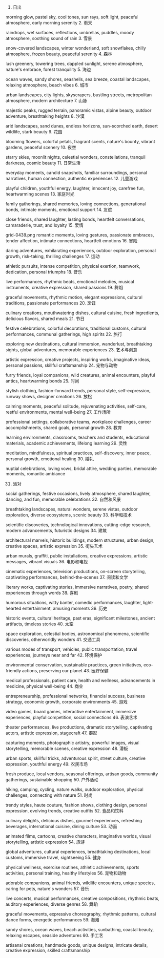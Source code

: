 1. 日出

morning glow, pastel sky, cool tones, sun rays, soft light, peaceful atmosphere, early morning serenity
2. 雨天

raindrops, wet surfaces, reflections, umbrellas, puddles, moody atmosphere, soothing sound of rain
3. 雪景

snow-covered landscapes, winter wonderland, soft snowflakes, chilly atmosphere, frozen beauty, peaceful serenity
4. 森林

lush greenery, towering trees, dappled sunlight, serene atmosphere, nature's embrace, forest tranquility
5. 海边

ocean waves, sandy shores, seashells, sea breeze, coastal landscapes, relaxing atmosphere, beach vibes
6. 城市

urban landscapes, city lights, skyscrapers, bustling streets, metropolitan atmosphere, modern architecture
7. 山脉

majestic peaks, rugged terrain, panoramic vistas, alpine beauty, outdoor adventure, breathtaking heights
8. 沙漠

arid landscapes, sand dunes, endless horizons, sun-scorched earth, desert wildlife, stark beauty
9. 花园

blooming flowers, colorful petals, fragrant scents, nature's bounty, vibrant gardens, peaceful scenery
10. 夜空

starry skies, moonlit nights, celestial wonders, constellations, tranquil darkness, cosmic beauty
11. 日常生活

everyday moments, candid snapshots, familiar surroundings, personal narratives, human connection, authentic experiences
12. 儿童游戏

playful children, youthful energy, laughter, innocent joy, carefree fun, heartwarming scenes
13. 家庭时光

family gatherings, shared memories, loving connections, generational bonds, intimate moments, emotional support
14. 友谊

close friends, shared laughter, lasting bonds, heartfelt conversations, camaraderie, trust, and loyalty
15. 爱情

grid-0438.png
romantic moments, loving gestures, passionate embraces, tender affection, intimate connections, heartfelt emotions
16. 冒险

daring adventures, exhilarating experiences, outdoor exploration, personal growth, risk-taking, thrilling challenges
17. 运动

athletic pursuits, intense competition, physical exertion, teamwork, dedication, personal triumphs
18. 音乐

live performances, rhythmic beats, emotional melodies, musical instruments, creative expression, shared passions
19. 舞蹈

graceful movements, rhythmic motion, elegant expressions, cultural traditions, passionate performances
20. 烹饪

culinary creations, mouthwatering dishes, cultural cuisine, fresh ingredients, delicious flavors, shared meals
21. 节日

festive celebrations, colorful decorations, traditional customs, cultural performances, communal gatherings, high spirits
22. 旅行

exploring new destinations, cultural immersion, wanderlust, breathtaking sights, global adventures, memorable experiences
23. 艺术与创意

artistic expression, creative projects, inspiring works, imaginative ideas, personal passions, skillful craftsmanship
24. 宠物与动物

furry friends, loyal companions, wild creatures, animal encounters, playful antics, heartwarming bonds
25. 时尚

stylish clothing, fashion-forward trends, personal style, self-expression, runway shows, designer creations
26. 放松

calming moments, peaceful solitude, rejuvenating activities, self-care, restful environments, mental well-being
27. 工作场所

professional settings, collaborative teams, workplace challenges, career accomplishments, shared goals, personal growth
28. 教育

learning environments, classrooms, teachers and students, educational materials, academic achievements, lifelong learning
29. 灵性

meditation, mindfulness, spiritual practices, self-discovery, inner peace, personal growth, emotional healing
30. 婚礼

nuptial celebrations, loving vows, bridal attire, wedding parties, memorable moments, romantic ambiance

31. 派对

social gatherings, festive occasions, lively atmosphere, shared laughter, dancing, and fun, memorable celebrations
32. 自然和风景

breathtaking landscapes, natural wonders, serene vistas, outdoor exploration, diverse ecosystems, scenic beauty
33. 科学和技术

scientific discoveries, technological innovations, cutting-edge research, modern advancements, futuristic designs
34. 建筑

architectural marvels, historic buildings, modern structures, urban design, creative spaces, artistic expression
35. 街头艺术

urban murals, graffiti, public installations, creative expressions, artistic messages, vibrant visuals
36. 电影和电视

cinematic experiences, television productions, on-screen storytelling, captivating performances, behind-the-scenes
37. 阅读和文学

literary works, captivating stories, immersive narratives, poetry, shared experiences through words
38. 喜剧

humorous situations, witty banter, comedic performances, laughter, light-hearted entertainment, amusing moments
39. 历史

historic events, cultural heritage, past eras, significant milestones, ancient artifacts, timeless stories
40. 太空

space exploration, celestial bodies, astronomical phenomena, scientific discoveries, otherworldly wonders
41. 交通工具

various modes of transport, vehicles, public transportation, travel experiences, journeys near and far
42. 环境保护

environmental conservation, sustainable practices, green initiatives, eco-friendly actions, preserving our planet
43. 医疗保健

medical professionals, patient care, health and wellness, advancements in medicine, physical well-being
44. 商业

entrepreneurship, professional networks, financial success, business strategy, economic growth, corporate environments
45. 游戏

video games, board games, interactive entertainment, immersive experiences, playful competition, social connections
46. 表演艺术

theater performances, live productions, dramatic storytelling, captivating actors, artistic expression, stagecraft
47. 摄影

capturing moments, photographic artistry, powerful images, visual storytelling, memorable scenes, creative expression
48. 滑板

urban sports, skillful tricks, adventurous spirit, street culture, creative expression, youthful energy
49. 农民市场

fresh produce, local vendors, seasonal offerings, artisan goods, community gatherings, sustainable shopping
50. 户外活动

hiking, camping, cycling, nature walks, outdoor exploration, physical challenges, connecting with nature
51. 时尚

trendy styles, haute couture, fashion shows, clothing design, personal expression, evolving trends, creative outfits
52. 食品和饮料

culinary delights, delicious dishes, gourmet experiences, refreshing beverages, international cuisine, dining culture
53. 动画

animated films, cartoons, creative characters, imaginative worlds, visual storytelling, artistic expression
54. 旅游

global adventures, cultural experiences, breathtaking destinations, local customs, immersive travel, sightseeing
55. 健身

physical wellness, exercise routines, athletic achievements, sports activities, personal training, healthy lifestyles
56. 宠物和动物

adorable companions, animal friends, wildlife encounters, unique species, caring for pets, nature's wonders
57. 音乐

live concerts, musical performances, creative compositions, rhythmic beats, auditory experiences, diverse genres
58. 舞蹈

graceful movements, expressive choreography, rhythmic patterns, cultural dance forms, energetic performances
59. 海滩

sandy shores, ocean waves, beach activities, sunbathing, coastal beauty, relaxing escapes, seaside adventures
60. 手工艺

artisanal creations, handmade goods, unique designs, intricate details, creative expression, skilled craftsmanship
